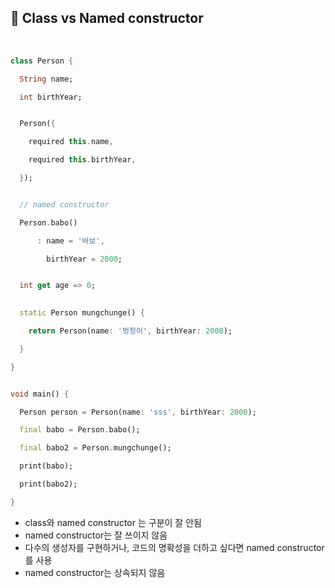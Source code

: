## 📖 Class vs Named constructor
<br>

```dart
class Person {

  String name;

  int birthYear;


  Person({

    required this.name,

    required this.birthYear,

  });


  // named constructor

  Person.babo()

      : name = '바보',

        birthYear = 2000;


  int get age => 0;

  
  static Person mungchunge() {

    return Person(name: '멍청이', birthYear: 2000);

  }

}


void main() {

  Person person = Person(name: 'sss', birthYear: 2000);

  final babo = Person.babo();

  final babo2 = Person.mungchunge();

  print(babo);

  print(babo2);

}
```
- class와 named constructor 는 구분이 잘 안됨
- named constructor는 잘 쓰이지 않음
- 다수의 생성자를 구현하거나, 코드의 명확성을 더하고 싶다면 named constructor를 사용
- named constructor는 상속되지 않음

